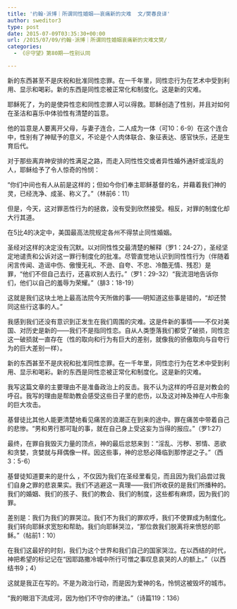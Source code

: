 ```yaml
---
title: '约翰·派博｜所谓同性婚姻——哀痛新的灾难  文/樊春良译'
author: sweditor3
type: post
date: 2015-07-09T03:35:30+00:00
url: /2015/07/09/约翰·派博｜所谓同性婚姻哀痛新的灾难文樊/
categories:
  - 《＠守望》第80期——性别认同

---
```

新的东西甚至不是庆祝和批准同性恋罪。在一千年里，同性恋行为在艺术中受到利用、显示和喝彩。新的东西是同性恋被正常化和制度化。这是新的灾难。

<!--more-->

耶稣死了，为的是使异性恋和同性恋罪人可以得救。耶稣创造了性别，并且对如何在圣洁和喜乐中体验性有清楚的旨意。

他的旨意是人要离开父母，与妻子连合，二人成为一体（可10：6-9）在这个连合中，性别有了神赋予的意义，不论是个人肉体联合、象征表达、感官快乐，还是生育后代。

对于那些离弃神安排的性满足之路，而走入同性性交或者异性婚外通奸或淫乱的人，耶稣给予了令人惊奇的怜悯：

“你们中间也有人从前是这样的；但如今你们奉主耶稣基督的名，并藉着我们神的灵，已经洗净、成圣、称义了。”（林前6：11）

但是，今天，这对罪恶性行为的拯救，没有受到欣然接受。相反，对罪的制度化却大行其道。

在5比4的决定中，美国最高法院规定各州不得禁止同性婚姻。

圣经对这样的决定没有沉默。以对同性性交最清楚的解释（罗1：24-27），圣经坚定地谴责和公诉对这一罪行制度化的批准。尽管直觉地认识到同性性行为（伴随着闲言传闻、造谣中伤、傲慢无礼、不逊、自夸、不忠、冷酷无情、残忍）是罪，“他们不但自己去行，还喜欢别人去行。”（罗1：29-32）“我流泪地告诉你们，他们以自己的羞辱为荣耀。”（腓3：18-19）

这就是我们这块土地上最高法院今天所做的事——明知道这些事是错的，“却还赞同这些行这事的人。”

我感到我们还没有意识到正发生在我们周围的灾难。这是件新的事情——不仅对美国、对历史是新的——我们不是指同性恋。自从人类堕落我们都受了破损，同性恋这一破损就一直存在（性的取向和行为有巨大的差别，就像我的骄傲取向与自夸行为的巨大差别一样）。

新的东西甚至不是庆祝和批准同性恋罪。在一千年里，同性恋行为在艺术中受到利用、显示和喝彩。新的东西是同性恋被正常化和制度化。这是新的灾难。

我写这篇文章的主要理由不是准备政治上的反击。我不认为这样的呼召是对教会的呼召。我写的理由是帮助教会感受这些日子里的悲伤，以及这对神及神在人中形象的巨大攻击。

基督徒比其他人能更清楚地看见痛苦的浪潮正在到来的途中。罪在痛苦中带着自己的悲惨。“男和男行那可耻的事，就在自己身上受这妄为当得的报应。”（罗1:27）

最终，在罪自我毁灭力量的顶点，神的最后忿怒来到：“淫乱、污秽、邪情、恶欲和贪婪，贪婪就与拜偶像一样。因这些事，神的忿怒必降临到那悖逆之子。”（西3：5-6）

基督徒知道要来的是什么 ，不仅因为我们在圣经里看见，而且因为我们品尝过我们自身之罪的悲哀果实。我们不逃避这一真理——我们所收获的是我们所播种的。我们的婚姻、我们的孩子、我们的教会、我们的制度，这些都有麻烦，因为我们的罪。

差别是：我们为我们的罪哭泣。我们不为我们的罪欢呼，我们不使罪成为制度化。我们转向耶稣求宽恕和帮助。我们向耶稣哭泣，“那位救我们脱离将来愤怒的耶稣。”（帖前1：10）

在我们这最好的时刻，我们为这个世界和我们自己的国家哭泣。在以西结的时代，神把希望的标记记在“因耶路撒冷城中所行可憎之事叹息哀哭的人的额上。”（以西结书9；4）

这就是我正在写的。不是为政治行动，而是因为爱神的名，怜悯这被毁坏的城市。

“我的眼泪下流成河，因为他们不守你的律法。”（诗篇119：136）